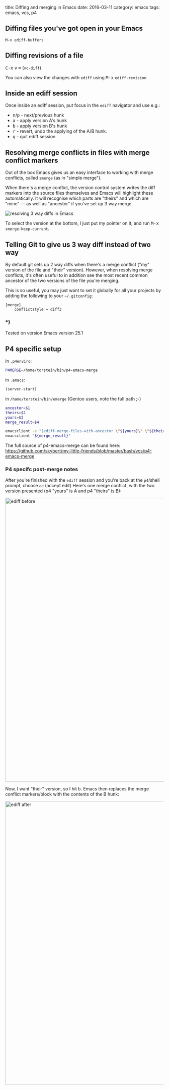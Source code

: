 title: Diffing and merging in Emacs
date: 2016-03-11
category: emacs
tags: emacs, vcs, p4

## Diffing files you've got open in your Emacs
```
M-x ediff-buffers
```

## Diffing revisions of a file

<kbd>C-x</kbd> <kbd>v</kbd> <kbd>=</kbd> (`vc-diff`)

You can also view the changes with `ediff` using <kbd>M-x</kbd>
`ediff-revision`

## Inside an ediff session
Once inside an ediff session, put focus in the `ediff` navigator and
use e.g.:

- <kbd>n</kbd>/<kbd>p</kbd> - next/previous hunk
- <kbd>a</kbd> - apply version A's hunk
- <kbd>b</kbd> - apply version B's hunk
- <kbd>r</kbd> - revert, undo the applying of the A/B hunk.
- <kbd>q</kbd> - quit ediff session

## Resolving merge conflicts in files with merge conflict markers
Out of the box Emacs gives us an easy interface to working with merge
conflicts, called `smerge` (as in "simple merge").

When there's a merge conflict, the version control system writes the
diff markers into the source files themselves and Emacs will highlight
these automatically. It will recognise which parts are "theirs" and
which are "mine" — as well as "ancestor" if you've set up 3 way merge.

<img src="/graphics/2017/2017-01-04-emacs-3-way-diff-git-merge.png"
  alt="resolving 3 way diffs in Emacs"
  class="centered"
/>

To select the version at the bottom, I just put my pointer on it, and
run <kbd>M-x</kbd> `smerge-keep-current`.

## Telling Git to give us 3 way diff instead of two way

By default git sets up 2 way diffs when there's a merge conflict ("my"
version of the file and "their" version). However, when resolving
merge conflicts, it's often useful to in addition see the most recent
common ancestor of the two versions of the file you're merging.

This is so useful, you may just want to set it globally for all your
projects by adding the following to your `~/.gitconfig`:

```
[merge]
    conflictstyle = diff3
```


### *)
Tested on version Emacs version 25.1

## P4 specific setup
in `.p4enviro`:

```bash
P4MERGE=/home/torstein/bin/p4-emacs-merge
```
in `.emacs`:

```lisp
(server-start)
```

in `/home/torstein/bin/emerge` (Gentoo users, note the full path ;-)

```bash
ancestor=$1
theirs=$2
yours=$3
merge_result=$4

emacsclient -e "(ediff-merge-files-with-ancestor \"${yours}\" \"${theirs}\" \"${ancestor}\" () \"${merge_result}\")"
emacsclient "${merge_result}"
```

The full source of p4-emacs-merge can be found here:
https://github.com/skybert/my-little-friends/blob/master/bash/vcs/p4-emacs-merge

### P4 specifc post-merge notes

After you're finished with the `ediff` session and you're back at the
`p4`/shell prompt, choose `ae` (accept edit) Here's one merge
conflict, with the two version presented (p4 "yours" is A and p4
"theirs" is B):

<a href="/graphics/2016/2016-03-10-ediff-merge-before.png">
<img
  src="/graphics/2016/2016-03-10-ediff-merge-before.png"
  alt="ediff before"
  style="width: 900px;"
  />
</a>

Now, I want "their" version, so I hit <kbd>b</kbd>. Emacs then replaces the
merge conflict markers/block with the contents of the B hunk:

<a href="/graphics/2016/2016-03-10-ediff-merge-after.png">
  <img
    src="/graphics/2016/2016-03-10-ediff-merge-after.png"
    alt="ediff after"
    style="width: 900px;"
  />
</a>

